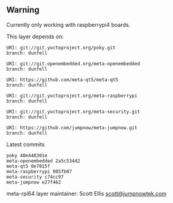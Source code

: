 ## Warning
Currently only working with raspberrypi4 boards.

This layer depends on:

    URI: git://git.yoctoproject.org/poky.git
    branch: dunfell

    URI: git://git.openembedded.org/meta-openembedded
    branch: dunfell

    URI: https://github.com/meta-qt5/meta-qt5
    branch: dunfell

    URI: git://git.yoctoproject.org/meta-raspberrypi
    branch: dunfell

    URI: git://git.yoctoproject.org/meta-security.git
    branch: dunfell

    URI: https://github.com/jumpnow/meta-jumpnow.git
    branch: dunfell

Latest commits

    poky 40e448301e
    meta-openembedded 2a5c534d2
    meta-qt5 0e7015f
    meta-raspberrypi 085fb07
    meta-security c74cc97
    meta-jumpnow e27f462

meta-rpi64 layer maintainer: Scott Ellis <scott@jumpnowtek.com>
